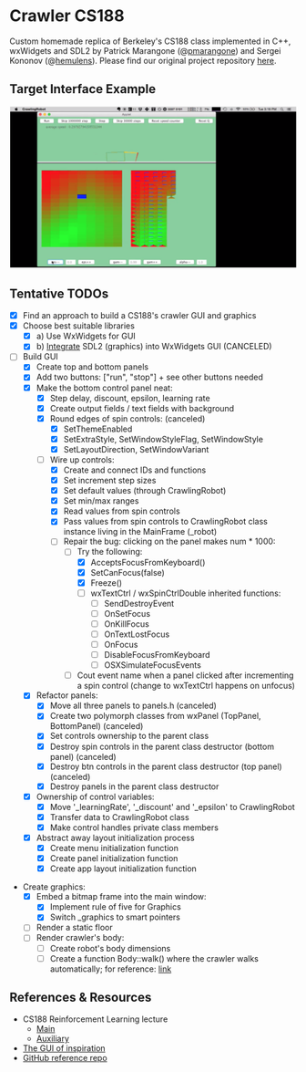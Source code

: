 # Crawler CS188

Custom homemade replica of Berkeley's CS188 class implemented in C++, wxWidgets and SDL2 by Patrick Marangone (@[pmarangone](https://github.com/pmarangone)) and Sergei Kononov (@[hemulens](https://github.com/hemulens)). Please find our original project repository [here](https://github.com/pmarangone/crawler/tree/master).

## Target Interface Example

![Target interface of the project](_resources/img/example-berkeley-1.png "Crawler CS188")

## Tentative TODOs

- [x] Find an approach to build a CS188's crawler GUI and graphics
- [x] Choose best suitable libraries
  - [x] a) Use WxWidgets for GUI
  - [x] b) [Integrate](http://code.technoplaza.net/wx-sdl/) SDL2 (graphics) into WxWidgets GUI (CANCELED)

- [ ] Build GUI
  - [x] Create top and bottom panels
  - [x] Add two buttons: ["run", "stop"] + see other buttons needed
  - [x] Make the bottom control panel neat:
    - [x] Step delay, discount, epsilon, learning rate
    - [x] Create output fields / text fields with background
    - [x] Round edges of spin controls: (canceled)
      - [x] SetThemeEnabled
      - [x] SetExtraStyle, SetWindowStyleFlag, SetWindowStyle
      - [x] SetLayoutDirection, SetWindowVariant
    - [ ] Wire up controls:
      - [x] Create and connect IDs and functions
      - [x] Set increment step sizes
      - [x] Set default values (through CrawlingRobot)
      - [x] Set min/max ranges
      - [x] Read values from spin controls
      - [x] Pass values from spin controls to CrawlingRobot class instance living in the MainFrame (_robot)
      - [ ] Repair the bug: clicking on the panel makes num * 1000:
        - [ ] Try the following:
          - [x] AcceptsFocusFromKeyboard()
          - [x] SetCanFocus(false)
          - [x] Freeze()
          - [ ] wxTextCtrl / wxSpinCtrlDouble inherited functions:
            - [ ] SendDestroyEvent
            - [ ] OnSetFocus
            - [ ] OnKillFocus
            - [ ] OnTextLostFocus
            - [ ] OnFocus
            - [ ] DisableFocusFromKeyboard
            - [ ] OSXSimulateFocusEvents
        - [ ] Cout event name when a panel clicked after incrementing a spin control (change to wxTextCtrl happens on unfocus)

  - [x] Refactor panels:
    - [x] Move all three panels to panels.h (canceled)
    - [x] Create two polymorph classes from wxPanel (TopPanel, BottomPanel) (canceled)
    - [x] Set controls ownership to the parent class
    - [x] Destroy spin controls in the parent class destructor (bottom panel) (canceled)
    - [x] Destroy btn controls in the parent class destructor (top panel) (canceled)
    - [x] Destroy panels in the parent class destructor
  - [x] Ownership of control variables:
    - [x] Move '_learningRate', '_discount' and '_epsilon' to CrawlingRobot
    - [x] Transfer data to CrawlingRobot class
    - [x] Make control handles private class members
  - [x] Abstract away layout initialization process
    - [x] Create menu initialization function
    - [x] Create panel initialization function
    - [x] Create app layout initialization function

- Create graphics:
  - [x] Embed a bitmap frame into the main window:
    - [x] Implement rule of five for Graphics
    - [x] Switch _graphics to smart pointers
  - [ ] Render a static floor
  - [ ] Render crawler's body:
    - [ ] Create robot's body dimensions
    - [ ] Create a function Body::walk() where the crawler walks automatically; for reference: [link](https://github.com/rwwaskk/CS188-Berkeley/blob/master/reinforcement/crawler.py)

## References & Resources

- CS188 Reinforcement Learning lecture
  - [Main](https://www.youtube.com/watch?v=TiXS7vROBEg&t=775s)
  - [Auxiliary](https://www.youtube.com/watch?v=aTcIQWMPmJY&t=607s&ab_channel=CS188)
- [The GUI of inspiration](https://www.youtube.com/watch?v=PBjVn5OWK0k)
- [GitHub reference repo](https://github.com/rwwaskk/CS188-Berkeley/blob/master/reinforcement/crawler.py)
